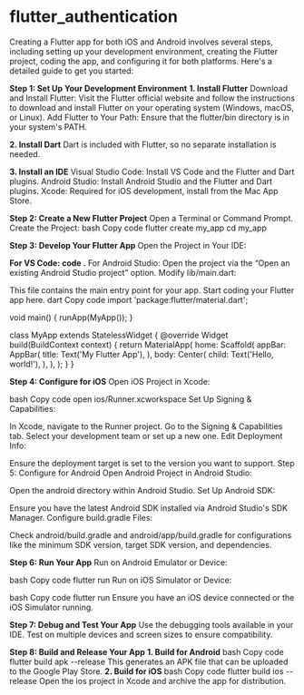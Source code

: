 # flutter_authentication

Creating a Flutter app for both iOS and Android involves several steps, including setting up your development environment, creating the Flutter project, coding the app, and configuring it for both platforms. Here's a detailed guide to get you started:

**Step 1: Set Up Your Development Environment**
**1. Install Flutter**
Download and Install Flutter:
Visit the Flutter official website and follow the instructions to download and install Flutter on your operating system (Windows, macOS, or Linux).
Add Flutter to Your Path:
Ensure that the flutter/bin directory is in your system's PATH.

**2. Install Dart**
Dart is included with Flutter, so no separate installation is needed.

**3. Install an IDE**
Visual Studio Code: Install VS Code and the Flutter and Dart plugins.
Android Studio: Install Android Studio and the Flutter and Dart plugins.
Xcode: Required for iOS development, install from the Mac App Store.

**Step 2: Create a New Flutter Project**
Open a Terminal or Command Prompt.
Create the Project:
bash
Copy code
flutter create my_app
cd my_app

**Step 3: Develop Your Flutter App**
Open the Project in Your IDE:

**For VS Code: code .**
For Android Studio: Open the project via the “Open an existing Android Studio project” option.
Modify lib/main.dart:

This file contains the main entry point for your app. Start coding your Flutter app here.
dart
Copy code
import 'package:flutter/material.dart';

void main() {
  runApp(MyApp());
}

class MyApp extends StatelessWidget {
  @override
  Widget build(BuildContext context) {
    return MaterialApp(
      home: Scaffold(
        appBar: AppBar(
          title: Text('My Flutter App'),
        ),
        body: Center(
          child: Text('Hello, world!'),
        ),
      ),
    );
  }
}

**Step 4: Configure for iOS**
Open iOS Project in Xcode:

bash
Copy code
open ios/Runner.xcworkspace
Set Up Signing & Capabilities:

In Xcode, navigate to the Runner project.
Go to the Signing & Capabilities tab.
Select your development team or set up a new one.
Edit Deployment Info:

Ensure the deployment target is set to the version you want to support.
Step 5: Configure for Android
Open Android Project in Android Studio:

Open the android directory within Android Studio.
Set Up Android SDK:

Ensure you have the latest Android SDK installed via Android Studio's SDK Manager.
Configure build.gradle Files:

Check android/build.gradle and android/app/build.gradle for configurations like the minimum SDK version, target SDK version, and dependencies.

**Step 6: Run Your App**
Run on Android Emulator or Device:

bash
Copy code
flutter run
Run on iOS Simulator or Device:

bash
Copy code
flutter run
Ensure you have an iOS device connected or the iOS Simulator running.

**Step 7: Debug and Test Your App**
Use the debugging tools available in your IDE.
Test on multiple devices and screen sizes to ensure compatibility.

**Step 8: Build and Release Your App**
**1. Build for Android**
bash
Copy code
flutter build apk --release
This generates an APK file that can be uploaded to the Google Play Store.
**2. Build for iOS**
bash
Copy code
flutter build ios --release
Open the ios project in Xcode and archive the app for distribution.
